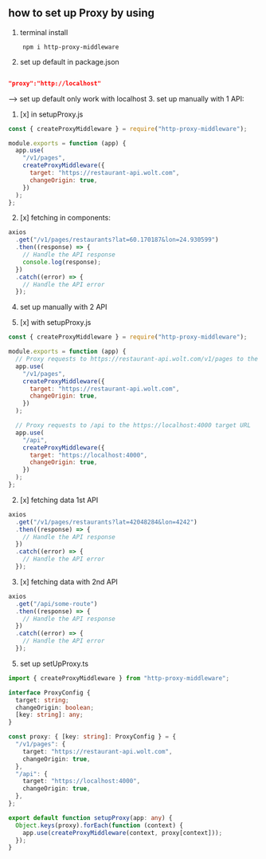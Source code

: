 ## how to set up Proxy by using

1. terminal install

```
    npm i http-proxy-middleware
```

2. set up default in package.json

```json

"proxy":"http://localhost"
```

--> set up default only work with localhost 3. set up manually with 1 API:

1. [x] in setupProxy.js

```js
const { createProxyMiddleware } = require("http-proxy-middleware");

module.exports = function (app) {
  app.use(
    "/v1/pages",
    createProxyMiddleware({
      target: "https://restaurant-api.wolt.com",
      changeOrigin: true,
    })
  );
};
```

2. [x] fetching in components:

```js
axios
  .get("/v1/pages/restaurants?lat=60.170187&lon=24.930599")
  .then((response) => {
    // Handle the API response
    console.log(response);
  })
  .catch((error) => {
    // Handle the API error
  });
```

4. set up manually with 2 API

1. [x] with setupProxy.js

```js
const { createProxyMiddleware } = require("http-proxy-middleware");

module.exports = function (app) {
  // Proxy requests to https://restaurant-api.wolt.com/v1/pages to the target URL
  app.use(
    "/v1/pages",
    createProxyMiddleware({
      target: "https://restaurant-api.wolt.com",
      changeOrigin: true,
    })
  );

  // Proxy requests to /api to the https://localhost:4000 target URL
  app.use(
    "/api",
    createProxyMiddleware({
      target: "https://localhost:4000",
      changeOrigin: true,
    })
  );
};
```

2. [x] fetching data 1st API

```js
axios
  .get("/v1/pages/restaurants?lat=42048284&lon=4242")
  .then((response) => {
    // Handle the API response
  })
  .catch((error) => {
    // Handle the API error
  });
```

3. [x] fetching data with 2nd API

```js
axios
  .get("/api/some-route")
  .then((response) => {
    // Handle the API response
  })
  .catch((error) => {
    // Handle the API error
  });
```

5. set up setUpProxy.ts 


```ts 
import { createProxyMiddleware } from "http-proxy-middleware";

interface ProxyConfig {
  target: string;
  changeOrigin: boolean;
  [key: string]: any;
}

const proxy: { [key: string]: ProxyConfig } = {
  "/v1/pages": {
    target: "https://restaurant-api.wolt.com",
    changeOrigin: true,
  },
  "/api": {
    target: "https://localhost:4000",
    changeOrigin: true,
  },
};

export default function setupProxy(app: any) {
  Object.keys(proxy).forEach(function (context) {
    app.use(createProxyMiddleware(context, proxy[context]));
  });
}

```


